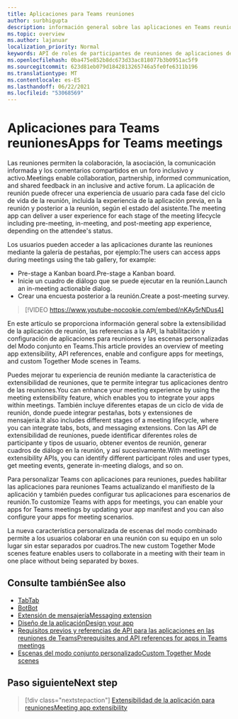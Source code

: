 ```yaml
---
title: Aplicaciones para Teams reuniones
author: surbhigupta
description: información general sobre las aplicaciones en Teams reuniones basadas en el rol de participante y usuario
ms.topic: overview
ms.author: lajanuar
localization_priority: Normal
keywords: API de roles de participantes de reuniones de aplicaciones de teams
ms.openlocfilehash: 0ba475e852b8dc673d33ac818077b3b0951ac5f9
ms.sourcegitcommit: 623d81eb079d1842813265746a5fe0fe6311b196
ms.translationtype: MT
ms.contentlocale: es-ES
ms.lasthandoff: 06/22/2021
ms.locfileid: "53068569"
---
```

# <a name="apps-for-teams-meetings"></a><span data-ttu-id="d9d6a-104">Aplicaciones para Teams reuniones</span><span class="sxs-lookup"><span data-stu-id="d9d6a-104">Apps for Teams meetings</span></span>

<span data-ttu-id="d9d6a-105">Las reuniones permiten la colaboración, la asociación, la comunicación informada y los comentarios compartidos en un foro inclusivo y activo.</span><span class="sxs-lookup"><span data-stu-id="d9d6a-105">Meetings enable collaboration, partnership, informed communication, and shared feedback in an inclusive and active forum.</span></span> <span data-ttu-id="d9d6a-106">La aplicación de reunión puede ofrecer una experiencia de usuario para cada fase del ciclo de vida de la reunión, incluida la experiencia de la aplicación previa, en la reunión y posterior a la reunión, según el estado del asistente.</span><span class="sxs-lookup"><span data-stu-id="d9d6a-106">The meeting app can deliver a user experience for each stage of the meeting lifecycle including pre-meeting, in-meeting, and post-meeting app experience, depending on the attendee's status.</span></span>

<span data-ttu-id="d9d6a-107">Los usuarios pueden acceder a las aplicaciones durante las reuniones mediante la galería de pestañas, por ejemplo:</span><span class="sxs-lookup"><span data-stu-id="d9d6a-107">The users can access apps during meetings using the tab gallery, for example:</span></span>

* <span data-ttu-id="d9d6a-108">Pre-stage a Kanban board.</span><span class="sxs-lookup"><span data-stu-id="d9d6a-108">Pre-stage a Kanban board.</span></span>
* <span data-ttu-id="d9d6a-109">Inicie un cuadro de diálogo que se puede ejecutar en la reunión.</span><span class="sxs-lookup"><span data-stu-id="d9d6a-109">Launch an in-meeting actionable dialog.</span></span>
* <span data-ttu-id="d9d6a-110">Crear una encuesta posterior a la reunión.</span><span class="sxs-lookup"><span data-stu-id="d9d6a-110">Create a post-meeting survey.</span></span>

> [!VIDEO https://www.youtube-nocookie.com/embed/nKAy5rNDus4]

<span data-ttu-id="d9d6a-111">En este artículo se proporciona información general sobre la extensibilidad de la aplicación de reunión, las referencias a la API, la habilitación y configuración de aplicaciones para reuniones y las escenas personalizadas del Modo conjunto en Teams.</span><span class="sxs-lookup"><span data-stu-id="d9d6a-111">This article provides an overview of meeting app extensibility, API references, enable and configure apps for meetings, and custom Together Mode scenes in Teams.</span></span>

<span data-ttu-id="d9d6a-112">Puedes mejorar tu experiencia de reunión mediante la característica de extensibilidad de reuniones, que te permite integrar tus aplicaciones dentro de las reuniones.</span><span class="sxs-lookup"><span data-stu-id="d9d6a-112">You can enhance your meeting experience by using the meeting extensibility feature, which enables you to integrate your apps within meetings.</span></span> <span data-ttu-id="d9d6a-113">También incluye diferentes etapas de un ciclo de vida de reunión, donde puede integrar pestañas, bots y extensiones de mensajería.</span><span class="sxs-lookup"><span data-stu-id="d9d6a-113">It also includes different stages of a meeting lifecycle, where you can integrate tabs, bots, and messaging extensions.</span></span> <span data-ttu-id="d9d6a-114">Con las API de extensibilidad de reuniones, puede identificar diferentes roles de participante y tipos de usuario, obtener eventos de reunión, generar cuadros de diálogo en la reunión, y así sucesivamente.</span><span class="sxs-lookup"><span data-stu-id="d9d6a-114">With meetings extensibility APIs, you can identify different participant roles and user types, get meeting events, generate in-meeting dialogs, and so on.</span></span>

<span data-ttu-id="d9d6a-115">Para personalizar Teams con aplicaciones para reuniones, puedes habilitar las aplicaciones para reuniones Teams actualizando el manifiesto de la aplicación y también puedes configurar tus aplicaciones para escenarios de reunión.</span><span class="sxs-lookup"><span data-stu-id="d9d6a-115">To customize Teams with apps for meetings, you can enable your apps for Teams meetings by updating your app manifest and you can also configure your apps for meeting scenarios.</span></span>

<span data-ttu-id="d9d6a-116">La nueva característica personalizada de escenas del modo combinado permite a los usuarios colaborar en una reunión con su equipo en un solo lugar sin estar separados por cuadros.</span><span class="sxs-lookup"><span data-stu-id="d9d6a-116">The new custom Together Mode scenes feature enables users to collaborate in a meeting with their team in one place without being separated by boxes.</span></span>

## <a name="see-also"></a><span data-ttu-id="d9d6a-117">Consulte también</span><span class="sxs-lookup"><span data-stu-id="d9d6a-117">See also</span></span>

* [<span data-ttu-id="d9d6a-118">Tab</span><span class="sxs-lookup"><span data-stu-id="d9d6a-118">Tab</span></span>](../tabs/what-are-tabs.md#understand-how-tabs-work)
* [<span data-ttu-id="d9d6a-119">Bot</span><span class="sxs-lookup"><span data-stu-id="d9d6a-119">Bot</span></span>](../bots/what-are-bots.md)
* [<span data-ttu-id="d9d6a-120">Extensión de mensajería</span><span class="sxs-lookup"><span data-stu-id="d9d6a-120">Messaging extension</span></span>](../messaging-extensions/what-are-messaging-extensions.md)
* [<span data-ttu-id="d9d6a-121">Diseño de la aplicación</span><span class="sxs-lookup"><span data-stu-id="d9d6a-121">Design your app</span></span>](../apps-in-teams-meetings/design/designing-apps-in-meetings.md)
* [<span data-ttu-id="d9d6a-122">Requisitos previos y referencias de API para las aplicaciones en las reuniones de Teams</span><span class="sxs-lookup"><span data-stu-id="d9d6a-122">Prerequisites and API references for apps in Teams meetings</span></span>](create-apps-for-teams-meetings.md)
* [<span data-ttu-id="d9d6a-123">Escenas del modo conjunto personalizado</span><span class="sxs-lookup"><span data-stu-id="d9d6a-123">Custom Together Mode scenes</span></span>](~/apps-in-teams-meetings/teams-together-mode.md)

## <a name="next-step"></a><span data-ttu-id="d9d6a-124">Paso siguiente</span><span class="sxs-lookup"><span data-stu-id="d9d6a-124">Next step</span></span>

> [!div class="nextstepaction"]
> [<span data-ttu-id="d9d6a-125">Extensibilidad de la aplicación para reuniones</span><span class="sxs-lookup"><span data-stu-id="d9d6a-125">Meeting app extensibility</span></span>](meeting-app-extensibility.md)
